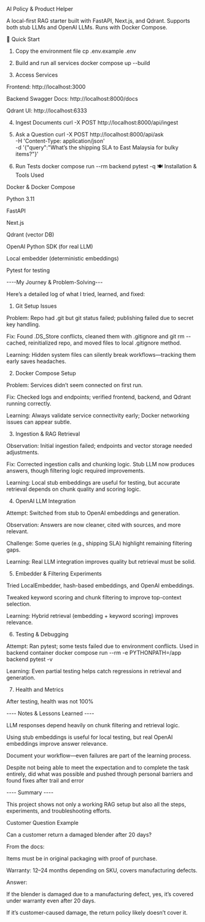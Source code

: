 AI Policy & Product Helper

A local-first RAG starter built with FastAPI, Next.js, and Qdrant.
Supports both stub LLMs and OpenAI LLMs. Runs with Docker Compose.

🚀 Quick Start

1. Copy the environment file
   cp .env.example .env

2. Build and run all services
   docker compose up --build

3. Access Services

Frontend: http://localhost:3000

Backend Swagger Docs: http://localhost:8000/docs

Qdrant UI: http://localhost:6333

4. Ingest Documents
   curl -X POST http://localhost:8000/api/ingest

5. Ask a Question
   curl -X POST http://localhost:8000/api/ask \
   -H 'Content-Type: application/json' \
   -d '{"query":"What’s the shipping SLA to East Malaysia for bulky items?"}'

6. Run Tests
   docker compose run --rm backend pytest -q
   🍽 Installation & Tools Used

Docker & Docker Compose

Python 3.11

FastAPI

Next.js

Qdrant (vector DB)

OpenAI Python SDK (for real LLM)

Local embedder (deterministic embeddings)

Pytest for testing

----My Journey & Problem-Solving---

Here’s a detailed log of what I tried, learned, and fixed:

1. Git Setup Issues

Problem: Repo had .git but git status failed; publishing failed due to secret key handling.

Fix: Found .DS_Store conflicts, cleaned them with .gitignore and git rm --cached, reinitialized repo, and moved files to local .gitignore method.

Learning: Hidden system files can silently break workflows—tracking them early saves headaches.

2. Docker Compose Setup

Problem: Services didn’t seem connected on first run.

Fix: Checked logs and endpoints; verified frontend, backend, and Qdrant running correctly.

Learning: Always validate service connectivity early; Docker networking issues can appear subtle.

3. Ingestion & RAG Retrieval

Observation: Initial ingestion failed; endpoints and vector storage needed adjustments.

Fix: Corrected ingestion calls and chunking logic. Stub LLM now produces answers, though filtering logic required improvements.

Learning: Local stub embeddings are useful for testing, but accurate retrieval depends on chunk quality and scoring logic.

4. OpenAI LLM Integration

Attempt: Switched from stub to OpenAI embeddings and generation.

Observation: Answers are now cleaner, cited with sources, and more relevant.

Challenge: Some queries (e.g., shipping SLA) highlight remaining filtering gaps.

Learning: Real LLM integration improves quality but retrieval must be solid.

5. Embedder & Filtering Experiments

Tried LocalEmbedder, hash-based embeddings, and OpenAI embeddings.

Tweaked keyword scoring and chunk filtering to improve top-context selection.

Learning: Hybrid retrieval (embedding + keyword scoring) improves relevance.

6. Testing & Debugging

Attempt: Ran pytest; some tests failed due to environment conflicts.
Used in backend container
docker compose run --rm -e PYTHONPATH=/app backend pytest -v

Learning: Even partial testing helps catch regressions in retrieval and generation.

7. Health and Metrics

After testing, health was not 100%

---- Notes & Lessons Learned ----

LLM responses depend heavily on chunk filtering and retrieval logic.

Using stub embeddings is useful for local testing, but real OpenAI embeddings improve answer relevance.

Document your workflow—even failures are part of the learning process.

Despite not being able to meet the expectation and to complete the task entirely, did what was possible and pushed through personal barriers and found fixes after trail and error

---- Summary ----

This project shows not only a working RAG setup but also all the steps, experiments, and troubleshooting efforts.

Customer Question Example

Can a customer return a damaged blender after 20 days?

From the docs:

Items must be in original packaging with proof of purchase.

Warranty: 12–24 months depending on SKU, covers manufacturing defects.

Answer:

If the blender is damaged due to a manufacturing defect, yes, it’s covered under warranty even after 20 days.

If it’s customer-caused damage, the return policy likely doesn’t cover it.
